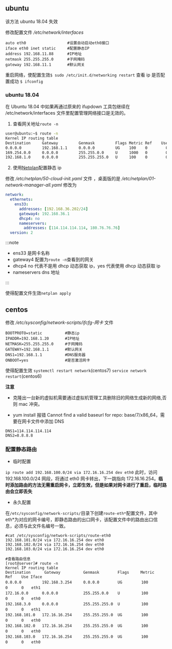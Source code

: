 ## ubuntu

该方法 ubuntu 18.04 失效

修改配置文件 _/etc/network/interfaces_

```log
auto eth0                  #设置自动启动eth0接口
iface eth0 inet static     #配置静态IP
address 192.168.11.88      #IP地址
netmask 255.255.255.0      #子网掩码
gateway 192.168.11.1       #默认网关
```

重启网络，使配置生效`$ sudo /etc/init.d/networking restart`
查看 ip 是否配置成功 `$ ifconfig`

### ubuntu 18.04

在 Ubuntu 18.04 中如果再通过原来的 ifupdown 工具包继续在 /etc/network/interfaces 文件里配置管理网络接口是无效的。

1. 查看网关地址`route -n`

```bash
user@ubuntu:~$ route -n
Kernel IP routing table
Destination     Gateway         Genmask         Flags Metric Ref    Use Iface
0.0.0.0         192.168.1.1     0.0.0.0         UG    100    0        0 enp0s3
169.254.0.0     0.0.0.0         255.255.0.0     U     1000   0        0 enp0s3
192.168.1.0     0.0.0.0         255.255.255.0   U     100    0        0 enp0s3
```

2. 使用[Netplan](../network/netplan)配置静态 ip

修改 _/etc/netplan/50-cloud-init.yaml_ 文件 ，桌面版的是 _/etc/netplan/01-network-manager-all.yaml_ 修改为

```yaml
network:
  ethernets:
    ens33:
      addresses: [192.168.36.202/24]
      gateway4: 192.168.36.1
      dhcp4: no
      nameservers:
        addresses: [114.114.114.114, 180.76.76.76]
  version: 2
```

:::note

- ens33 是网卡名称
- gateway4 配置为`route -n`查看到的网关
- dhcp4 no 代表不是用 dhcp 动态获取 ip，yes 代表使用 dhcp 动态获取 ip
- nameservers dns 地址

:::

使得配置文件生效`netplan apply`

## centos

修改 _/etc/sysconfig/network-scripts/ifcfg-网卡_ 文件

```log
BOOTPROTO=static          #静态ip
IPADDR=192.168.1.20       #IP地址
NETMASK=255.255.255.0     #子网掩码
GATEWAY=192.168.1.1       #默认网关
DNS1=192.168.1.1          #DNS服务器
ONBOOT=yes                #是否激活网卡
```

使得配置生效 `systemctl restart network`(centos7) `service network restart`(centos6)

**注意**

- 克隆出一台新的虚拟机需要通过虚拟机管理工具删除旧的网络生成新的网络,否则 mac 冲突。

- yum install 报错 Cannot find a valid baseurl for repo: base/7/x86_64，需要在网卡文件中添加 DNS

```log
DNS1=114.114.114.114
DNS2=8.8.8.8
```

### 配置静态路由

- 临时配置

`ip route add 192.168.100.0/24 via 172.16.16.254 dev eth0`
此时，访问 192.168.100.0/24 网段，将通过 eth0 网卡转出，下一跳指向 172.16.16.254。**临时添加路由的方法无需重启网卡，立即生效，但是如果对网卡进行了重启，临时路由会立即丢失**

- 永久配置

在`/etc/sysconfig/network-scripts/`目录下创建`route-eth*`配置文件，其中 eth\*为对应的网卡编号，即静态路由的出口网卡，该配置文件中的路由出口信息，必须与此文件名编号一致。

```log
#cat /etc/sysconfig/network-scripts/route-eth0
192.168.101.0/24 via 172.16.16.254 dev eth0
192.168.102.0/24 via 172.16.16.254 dev eth0
192.168.103.0/24 via 172.16.16.254 dev eth0

#查看路由信息
[root@server]# route -n
Kernel IP routing table
Destination      Gateway          Genmask        Flags     Metric     Ref    Use Iface
0.0.0.0         192.168.3.254     0.0.0.0        UG　　     100　　　　　0      0　　eth1
172.16.0.0      0.0.0.0           255.255.0.0    U　　      100　　　　　0      0　　eth0
192.168.3.0     0.0.0.0           255.255.255.0  U　　      100　　　　　0      0　　eth1
192.168.101.0   172.16.16.254　　　255.255.255.0  UG　　     100　　　　　0      0　　eth0
192.168.102.0   172.16.16.254　　　255.255.255.0  UG 　　    100　　　　　0      0　　eth0
192.168.103.0   172.16.16.254　　　255.255.255.0  UG　　     100　　　　　0      0　　eth0
```
